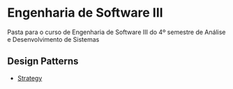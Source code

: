 # Engenharia de Software III

Pasta para o curso de Engenharia de Software III do 4º semestre de Análise e Desenvolvimento de Sistemas

## Design Patterns

- [Strategy](https://github.com/ryan-wakugawa/Bertoti/tree/main/Engenharia%20de%20Software%20III/Strategy)

